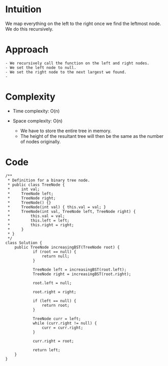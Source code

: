 # Intuition
We map everything on the left to the right once we find the leftmost node. We do this recursively.

# Approach
    - We recursively call the function on the left and right nodes.
    - We set the left node to null.
    - We set the right node to the next largest we found.
    - 

# Complexity
- Time complexity: O(n)

- Space complexity: O(n)
  - We have to store the entire tree in memory.
  - The height of the resultant tree will then be the same as the number of nodes originally.

# Code
```
/**
 * Definition for a binary tree node.
 * public class TreeNode {
 *     int val;
 *     TreeNode left;
 *     TreeNode right;
 *     TreeNode() {}
 *     TreeNode(int val) { this.val = val; }
 *     TreeNode(int val, TreeNode left, TreeNode right) {
 *         this.val = val;
 *         this.left = left;
 *         this.right = right;
 *     }
 * }
 */
class Solution {
    public TreeNode increasingBST(TreeNode root) {
            if (root == null) {
                return null;
            }
    
            TreeNode left = increasingBST(root.left);
            TreeNode right = increasingBST(root.right);
    
            root.left = null;
    
            root.right = right;
    
            if (left == null) {
                return root;
            }

            TreeNode curr = left;
            while (curr.right != null) {
                curr = curr.right;
            }
    
            curr.right = root;
    
            return left;
    }
}
```